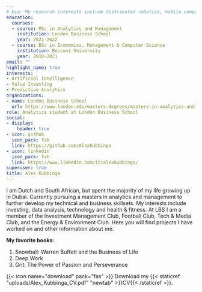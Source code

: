 ```yaml
---
# bio: My research interests include distributed robotics, mobile computing and programmable matter.
education:
  courses:
  - course: MSc in Analytics and Management
    institution: London Business School
    year: 2021-2022
  - course: BSc in Economics, Management & Computer Science
    institution: Bocconi University
    year: 2018-2021
email: ""
highlight_name: true
interests:
- Artificial Intelligence
- Value Investing
- Predictive Analytics
organizations:
- name: London Business School
  url: https://www.london.edu/masters-degrees/masters-in-analytics-and-management
role: Analytics student at London Business School
social:
- display:
    header: true
- icon: github
  icon_pack: fab
  link: https://github.com/AlexKubbinga
- icon: linkedin
  icon_pack: fab
  link: https://www.linkedin.com/in/alexkubbinga/
superuser: true
title: Alex Kubbinga
---
```


I am Dutch and South African, but spent the majority of my life growing up in Dubai. Currently pursuing a masters in analytics and management to further develop my technical and business skillsets. My interests include investing, data analysis, technology and health & fitness. At LBS I am a member of the Investment Management Club, Football Club, Tech & Media Club, and the Energy & Environment Club. Here you will find projects I have worked on and other information about me. 

**My favorite books:**
1. Snowball: Warren Buffett and the Business of Life
2. Deep Work
3. Grit: The Power of Passion and Perseverance

{{< icon name="download" pack="fas" >}} Download my {{< staticref "uploads/Alex_Kubbinga_CV.pdf" "newtab" >}}CV{{< /staticref >}}.
